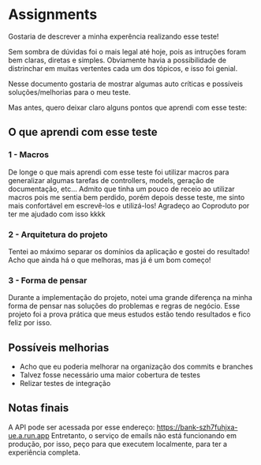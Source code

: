 # Assignments

Gostaria de descrever a minha experência realizando esse teste!

Sem sombra de dúvidas foi o mais legal até hoje, pois as intruções foram bem claras,
diretas e simples. Obviamente havia a possibilidade de distrinchar em muitas
vertentes cada um dos tópicos, e isso foi genial.

Nesse documento gostaria de mostrar algumas auto críticas e possíveis
soluções/melhorias para o meu teste.

Mas antes, quero deixar claro alguns pontos que aprendi com esse teste:

## O que aprendi com esse teste

### 1 - Macros

De longe o que mais aprendi com esse teste foi utilizar macros para generalizar algumas
tarefas de controllers, models, geração de documentação, etc...
Admito que tinha um pouco de receio ao utilizar macros pois me sentia bem perdido,
porém depois desse teste, me sinto mais confortável em escrevê-los e utilizá-los!
Agradeço ao Coproduto por ter me ajudado com isso kkkk

### 2 - Arquitetura do projeto

Tentei ao máximo separar os domínios da aplicação e gostei do resultado! Acho que
ainda há o que melhoras, mas já é um bom começo!

### 3 - Forma de pensar

Durante a implementação do projeto, notei uma grande diferença na minha forma de
pensar nas soluções do problemas e regras de negócio. Esse projeto foi a prova
prática que meus estudos estão tendo resultados e fico feliz por isso.

## Possíveis melhorias

* Acho que eu poderia melhorar na organização dos commits e branches
* Talvez fosse necessário uma maior cobertura de testes
* Relizar testes de integração

## Notas finais

A API pode ser acessada por esse endereço: https://bank-szh7fuhjxa-ue.a.run.app
Entretanto, o serviço de emails não está funcionando em produção, por isso, peço
para que executem localmente, para ter a experiência completa.
